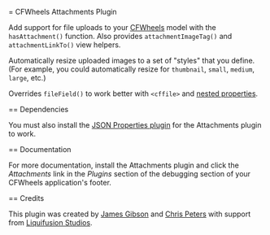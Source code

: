 = CFWheels Attachments Plugin

Add support for file uploads to your [CFWheels][1] model with the `hasAttachment()` function. Also provides `attachmentImageTag()` and `attachmentLinkTo()` view helpers.

Automatically resize uploaded images to a set of "styles" that you define. (For example, you could automatically resize for `thumbnail`, `small`, `medium`, `large`, etc.)

Overrides `fileField()` to work better with `<cffile>` and [nested properties][2].

== Dependencies

You must also install the [JSON Properties plugin][3] for the Attachments plugin to work.

== Documentation

For more documentation, install the Attachments plugin and click the _Attachments_ link in the _Plugins_ section of the debugging section of your CFWheels application's footer.

== Credits

This plugin was created by [James Gibson][4] and [Chris Peters][5] with support from [Liquifusion Studios][6].

[1]: http://cfwheels.org/
[2]: http://cfwheels.org/docs/chapter/nested-properties
[3]: https://github.com/liferealized/cfwheels-json-properties
[4]: http://iamjamesgibson.com/
[5]: http://www.clearcrystalmedia.com/
[6]: http://liquifusion.com/
